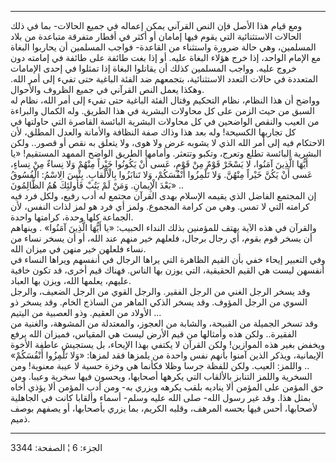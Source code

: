 ------------------------------------------------------------------------

ومع قيام هذا الأصل فإن النص القرآني يمكن إعماله في جميع الحالات- بما في
ذلك الحالات الاستثنائية التي يقوم فيها إمامان أو أكثر في أقطار متفرقة
متباعدة من بلاد المسلمين، وهي حالة ضرورة واستثناء من القاعدة- فواجب
المسلمين أن يحاربوا البغاة مع الإمام الواحد، إذا خرج هؤلاء البغاة عليه.
أو إذا بغت طائفة على طائفة في إمامته دون خروج عليه. وواجب المسلمين كذلك
أن يقاتلوا البغاة إذا تمثلوا في إحدى الإمامات المتعددة في حالات التعدد
الاستثنائية، بتجمعهم ضد الفئة الباغية حتى تفيء إلى أمر الله. وهكذا يعمل
النص القرآني في جميع الظروف والأحوال.  
وواضح أن هذا النظام، نظام التحكيم وقتال الفئة الباغية حتى تفيء إلى أمر
الله، نظام له السبق من حيث الزمن على كل محاولات البشرية في هذا الطريق.
وله الكمال والبراءة من العيب والنقص الواضحين في كل محاولات البشرية
البائسة القاصرة التي حاولتها في كل تجاربها الكسيحة! وله بعد هذا وذاك صفة
النظافة والأمانة والعدل المطلق، لأن الاحتكام فيه إلى أمر الله الذي لا
يشوبه غرض ولا هوى، ولا يتعلق به نقص أو قصور.. ولكن البشرية البائسة تطلع
وتعرج، وتكبو وتتعثر. وأمامها الطريق الواضح الممهد المستقيم! «يا أَيُّهَا
الَّذِينَ آمَنُوا، لا يَسْخَرْ قَوْمٌ مِنْ قَوْمٍ، عَسى أَنْ يَكُونُوا خَيْراً مِنْهُمْ وَلا نِساءٌ مِنْ
نِساءٍ، عَسى أَنْ يَكُنَّ خَيْراً مِنْهُنَّ. وَلا تَلْمِزُوا أَنْفُسَكُمْ، وَلا تَنابَزُوا بِالْأَلْقابِ. بِئْسَ
الِاسْمُ: الْفُسُوقُ بَعْدَ الْإِيمانِ. وَمَنْ لَمْ يَتُبْ فَأُولئِكَ هُمُ الظَّالِمُونَ» ..  
إن المجتمع الفاضل الذي يقيمه الإسلام بهدى القرآن مجتمع له أدب رفيع، ولكل
فرد فيه كرامته التي لا تمس. وهي من كرامة المجموع. ولمز أي فرد هو لمز
لذات النفس، لأن الجماعة كلها وحدة، كرامتها واحدة.  
والقرآن في هذه الآية يهتف للمؤمنين بذلك النداء الحبيب: «يا أَيُّهَا الَّذِينَ
آمَنُوا» . وينهاهم أن يسخر قوم بقوم، أي رجال برجال، فلعلهم خير منهم عند
الله، أو أن يسخر نساء من نساء فلعلهن خير منهن في ميزان الله.  
وفي التعبير إيحاء خفي بأن القيم الظاهرة التي يراها الرجال في أنفسهم
ويراها النساء في أنفسهن ليست هي القيم الحقيقية، التي يوزن بها الناس.
فهناك قيم أخرى، قد تكون خافية عليهم، يعلمها الله، ويزن بها العباد.  
وقد يسخر الرجل الغني من الرجل الفقير. والرجل القوي من الرجل الضعيف،
والرجل السوي من الرجل المؤوف. وقد يسخر الذكي الماهر من الساذج الخام. وقد
يسخر ذو الأولاد من العقيم. وذو العصبية من اليتيم ...  
وقد تسخر الجميلة من القبيحة، والشابة من العجوز، والمعتدلة من المشوهة،
والغنية من الفقيرة.. ولكن هذه وأمثالها من قيم الأرض ليست هي المقياس،
فميزان الله يرفع ويخفض بغير هذه الموازين! ولكن القرآن لا يكتفي بهذا
الإيحاء، بل يستجيش عاطفة الأخوة الإيمانية، ويذكر الذين آمنوا بأنهم نفس
واحدة من يلمزها فقد لمزها: «وَلا تَلْمِزُوا أَنْفُسَكُمْ» .. واللمز: العيب. ولكن
للفظة جرسا وظلا فكأنما هي وخزة حسية لا عيبة معنوية! ومن السخرية واللمز
التنابز بالألقاب التي يكرهها أصحابها، ويحسون فيها سخرية وعيبا. ومن حق
المؤمن على المؤمن ألا يناديه بلقب يكرهه ويزري به- ومن أدب المؤمن ألا
يؤذي أخاه بمثل هذا. وقد غير رسول الله- صلى الله عليه وسلم- أسماء وألقابا
كانت في الجاهلية لأصحابها، أحس فيها بحسه المرهف، وقلبه الكريم، بما يزري
بأصحابها، أو يصفهم بوصف ذميم.

------------------------------------------------------------------------

الجزء: 6 ¦ الصفحة: 3344
